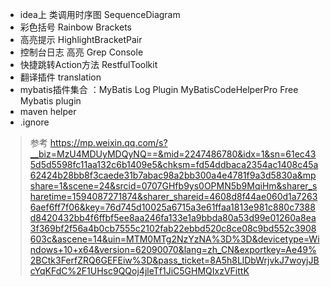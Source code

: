 - idea上 类调用时序图  SequenceDiagram
- 彩色括号 Rainbow Brackets
- 高亮提示 HighlightBracketPair
- 控制台日志 高亮 Grep Console
- 快捷跳转Action方法 RestfulToolkit
- 翻译插件 translation 
- mybatis插件集合 ：MyBatis Log Plugin  MyBatisCodeHelperPro  Free Mybatis plugin
- maven helper
- .ignore

> 参考 <https://mp.weixin.qq.com/s?__biz=MzU4MDUyMDQyNQ==&mid=2247486780&idx=1&sn=61ec435d5d5598fc11aa132c6b1409e5&chksm=fd54ddbaca2354ac1408c45a62424b28bb8f3caede31b7abac98a2bb300a4e4781f9a3d5830a&mpshare=1&scene=24&srcid=0707GHfb9ys0OPMN5b9MqiHm&sharer_sharetime=1594087271874&sharer_shareid=4608d8f44ae060d1a72636aef6ff7f06&key=76d745d10025a6715a3e61ffaa1813e981c880c7388d8420432bb4f6ffbf5ee8aa246fa133e1a9bbda80a53d99e01260a8ea3f369bf2f56a4b0cb7555c2102fab22ebbd520c8ce08c9bd552c3908603c&ascene=14&uin=MTM0MTg2NzYzNA%3D%3D&devicetype=Windows+10+x64&version=62090070&lang=zh_CN&exportkey=Ae49%2BCtk3FerfZRQ6GEFEiw%3D&pass_ticket=8A5h8LlDbWrjvkJ7woyjJBcYqKFdC%2F1UHsc9QQoj4jleTf1JiC5GHMQIxzVFittK>